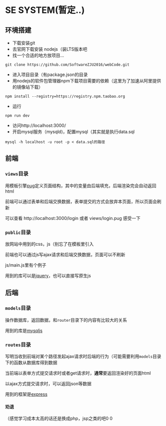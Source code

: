 # SE SYSTEM(暂定..)
## 环境搭建
+ 下载安装git
+ 去官网下载安装 nodejs（装LTS版本吧
+ 找一个合适的地方放项目...
```
git clone https://github.com/SoftwareZJU2016/webCode.git
```
+ 进入项目目录（有package.json的目录
+ 用nodejs的软件包管理器npm下载项目需要的依赖（这里为了加速从阿里提供的镜像站下载）
```
npm install --registry=https://registry.npm.taobao.org
```
+ 运行
```
npm run dev
```
+ 访问http://localhost:3000/
+ 开启mysql服务（mysqld)，配置mysql（其实就是执行data.sql
```
mysql -h localhost -u root -p < data.sql的路径
```

## 前端
### `views`目录
用模板引擎[pug](https://pugjs.org)定义页面结构，其中的变量由后端填充，后端渲染完会自动返回html

前端可以通过表单和后端交换数据，表单提交的方式会放弃本页面，所以页面会刷新

可以查看 http://localhost:3000/login 或者 views/login.pug 感受一下

### `public`目录
放网站中用到的css，js（别忘了在模板里引入

前端也可以通过js写ajax请求和后端交换数据，页面可以不刷新

js/main.js里有个例子

用到的库可以是[jquery](http://jquery.com/)，也可以直接写原生js

## 后端
### `models`目录
操作数据库，返回数据，和`router`目录下的内容有比较大的关系

用到的库是[mysqljs](https://github.com/mysqljs/mysql)

### `routes`目录
写明当收到前端对某个路径发起ajax请求时后端的行为（可能需要利用`models`目录下的函数从数据库得到数据

当前端以表单方式提交请求时或者get请求时，**通常**要返回渲染好的页面html

以ajax方式提交请求时，可以返回json等数据

用到的框架是[express](https://expressjs.com)

#### 劝退
（感觉学习成本太高的话还是换成php，jsp之类的吧0 0
